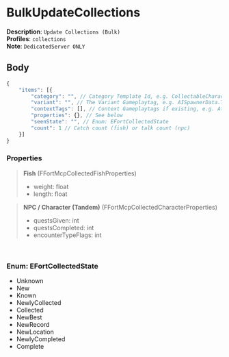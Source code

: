 # BulkUpdateCollections

**Description**: `Update Collections (Bulk)` \
**Profiles**: `collections` \
**Note**: `DedicatedServer ONLY`

## Body

```js
{
    "items": [{
        "category": "", // Category Template Id, e.g. CollectableCharacter:tandem, CollectableCharacter:boss, CollectablePlayerAugment:collection
        "variant": "", // The Variant Gameplaytag, e.g. AISpawnerData.Type.Tandem.SpaceChimp, PlayerAugment.Collection.PartyTime, Fish.Angler.PurpleOrange
        "contextTags": [], // Context Gameplaytags if existing, e.g. Athena.Location.UnNamedPOI.Tandem.SpaceChimp
        "properties": {}, // See below
        "seenState": "", // Enum: EFortCollectedState
        "count": 1 // Catch count (fish) or talk count (npc)
    }]
}
```

### Properties

> **Fish** (FFortMcpCollectedFishProperties)
>
> - weight: float
> - length: float

> **NPC / Character (Tandem)** (FFortMcpCollectedCharacterProperties)
>
> - questsGiven: int
> - questsCompleted: int
> - encounterTypeFlags: int

<br/>

### Enum: EFortCollectedState

- Unknown
- New
- Known
- NewlyCollected
- Collected
- NewBest
- NewRecord
- NewLocation
- NewlyCompleted
- Complete
